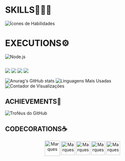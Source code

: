 <h1>SKILLS👨🏽‍💻</h1>

  ![Ícones de Habilidades](https://skillicons.dev/icons?i=html,css,js,react,git,node)
  
<h1>EXECUTIONS⚙</h1>
  
  ![Node.js](https://img.shields.io/badge/Node.js-339933?style=flat&logo=nodedotjs&logoColor=white)

##
  
 <a href="https://instagram.com/_soumarques" target="_blank"><img src="https://img.shields.io/badge/-Instagram-%23E4405F?style=for-the-badge&logo=instagram&logoColor=white" target="_blank"></a>
  <a href="https://www.linkedin.com/in/ian-marques-4313a220a" target="_blank"><img src="https://img.shields.io/badge/-LinkedIn-%230077B5?style=for-the-badge&logo=linkedin&logoColor=white" target="_blank"></a>
  <a href = "mailto:ianmarquesbr@gmail.com"><img src="https://img.shields.io/badge/-Gmail-%23333?style=for-the-badge&logo=gmail&logoColor=white" target="_blank"></a>
  <a href="https://www.youtube.com/@soumarques" target="_blank"><img src="https://img.shields.io/badge/YouTube-FF0000?style=for-the-badge&logo=youtube&logoColor=white" target="_blank"></a>

![Anurag's GitHub stats](https://github-readme-stats.vercel.app/api?username=soumarques&show_icons=true&theme=dark)
![Linguagens Mais Usadas](https://github-readme-stats.vercel.app/api/top-langs/?username=soumarques&layout=compact&theme=dark)
![Contador de Visualizações](https://komarev.com/ghpvc/?username=seunome&style=flat-square&color=gray)

  ##
  
  <h2>ACHIEVEMENTS🏅 </h2> 
  
  ![Troféus do GitHub](https://github-profile-trophy.vercel.app/?username=soumarques&theme=radical)

  <h2>CODECORATIONS☕</h2> 
 <p align="center">
  <img align="center" alt="Marques" height="50" width="50" src="https://assets.dio.me/fLju5Ngs3NFOYYJCC0NkY65hls16romjas7D0pc93xQ/f:webp/q:80/w:120/L2NvdXJzZXMvYmFkZ2UvMDYwYzYwM2YtMjlhNi00ZGUxLTg5ODItZjA0ZTNhN2I5MmIwLnBuZw">
  <img align="center" alt="Marques" height="45" width="45" src="https://assets.dio.me/PoFI1Ec4yI3wa9TPguj8PW4otvxpA1-4pj5-2MIK0ME/f:webp/q:80/w:120/L2NvdXJzZXMvYmFkZ2UvNTU4MTUxMTctNDkyMC00NTA4LWI1ZTgtOGM5N2I4OWY0NjU2LnBuZw">
  <img align="center" alt="Marques" height="45" width="45" src="https://assets.dio.me/xjNonTGRY4-Z-QL74JRwhrGZEGQ6d9Y2K2AyO_ff9AI/f:webp/q:80/w:120/L2NvdXJzZXMvYmFkZ2UvYTc3YzAzZTEtMGMzYi00OWM0LWI2YjgtZTAwMmNiYzRiZjkwLnBuZw">
  <img align="center" alt="Marques" height="45" width="45" src="https://assets.dio.me/lQ85EDvhMQr6iq_KoHv3Mxr3M-pD_Sm64cQjWxsiH7M/f:webp/q:80/w:120/L2NvdXJzZXMvYmFkZ2UvNDA2Njg0YTQtMzk2ZC00MTYwLTk0YjktZWFkOTM0ZTE4NTY0LnBuZw">
  <img align="center" alt="Marques" height="45" width="45" src="https://assets.dio.me/QWLNTPJGzWfIYX7uY0yv6n-TpSU7IyPazZU-sI01bjY/f:webp/q:80/w:120/L2xhYl9wcm9qZWN0cy9iYWRnZXMvZTgzMTEyMTAtZjRjNi00Yzg0LTlkODItMzE1ZWQxM2ZmMDI3LnBuZw">
</p>

  
</div>
